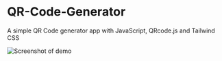 # QR-Code-Generator
A simple QR Code generator app with JavaScript, QRcode.js and Tailwind CSS


![Screenshot of demo](./image/demo-screenshot)
